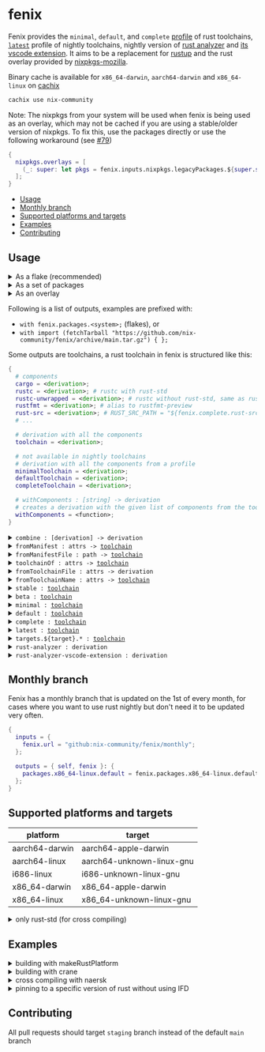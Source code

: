 # fenix

Fenix provides the `minimal`, `default`, and `complete` [profile](https://rust-lang.github.io/rustup/concepts/profiles.html) of rust toolchains, [`latest`](#latest) profile of nightly toolchains, nightly version of [rust analyzer](https://rust-analyzer.github.io) and [its vscode extension](https://marketplace.visualstudio.com/items?itemName=rust-lang.rust-analyzer).
It aims to be a replacement for [rustup](https://rustup.rs) and the rust overlay provided by [nixpkgs-mozilla](https://github.com/mozilla/nixpkgs-mozilla).

Binary cache is available for `x86_64-darwin`, `aarch64-darwin` and `x86_64-linux` on [cachix](https://nix-community.cachix.org/)

```sh
cachix use nix-community
```

Note: The nixpkgs from your system will be used when fenix is being used as an overlay, which may not be cached if you are using a stable/older version of nixpkgs.
To fix this, use the packages directly or use the following workaround (see [#79](https://github.com/nix-community/fenix/issues/79))

```nix
{
  nixpkgs.overlays = [
    (_: super: let pkgs = fenix.inputs.nixpkgs.legacyPackages.${super.system}; in fenix.overlays.default pkgs pkgs)
  ];
}
```

- [Usage](#usage)
- [Monthly branch](#monthly-branch)
- [Supported platforms and targets](#supported-platforms-and-targets)
- [Examples](#examples)
- [Contributing](#contributing)


## Usage

<details>
  <summary>As a flake (recommended)</summary>

  ```nix
  {
    inputs = {
      fenix = {
        url = "github:nix-community/fenix";
        inputs.nixpkgs.follows = "nixpkgs";
      };
      nixpkgs.url = "nixpkgs/nixos-unstable";
    };

    outputs = { self, fenix, nixpkgs }: {
      packages.x86_64-linux.default = fenix.packages.x86_64-linux.minimal.toolchain;
      nixosConfigurations.nixos = nixpkgs.lib.nixosSystem {
        system = "x86_64-linux";
        modules = [
          ({ pkgs, ... }: {
            nixpkgs.overlays = [ fenix.overlays.default ];
            environment.systemPackages = with pkgs; [
              (fenix.complete.withComponents [
                "cargo"
                "clippy"
                "rust-src"
                "rustc"
                "rustfmt"
              ])
              rust-analyzer-nightly
            ];
          })
        ];
      };
    };
  }
  ```
</details>

<details>
  <summary>As a set of packages</summary>

  ```nix
  let
    fenix = import (fetchTarball "https://github.com/nix-community/fenix/archive/main.tar.gz") { };
  in
  fenix.minimal.toolchain
  ```
</details>

<details>
  <summary>As an overlay</summary>

  ```nix
  # configuration.nix
  { pkgs, ... }: {
    nixpkgs.overlays = [
      (import "${fetchTarball "https://github.com/nix-community/fenix/archive/main.tar.gz"}/overlay.nix")
    ];
    environment.systemPackages = with pkgs; [
      (fenix.complete.withComponents [
        "cargo"
        "clippy"
        "rust-src"
        "rustc"
        "rustfmt"
      ])
      rust-analyzer-nightly
    ];
  }
  ```
</details>

Following is a list of outputs, examples are prefixed with:

  - `with fenix.packages.<system>;` (flakes), or
  - `with import (fetchTarball "https://github.com/nix-community/fenix/archive/main.tar.gz") { };`

<a name="toolchain"></a>

Some outputs are toolchains, a rust toolchain in fenix is structured like this:

```nix
{
  # components
  cargo = <derivation>;
  rustc = <derivation>; # rustc with rust-std
  rustc-unwrapped = <derivation>; # rustc without rust-std, same as rustc.unwrapped
  rustfmt = <derivation>; # alias to rustfmt-preview
  rust-src = <derivation>; # RUST_SRC_PATH = "${fenix.complete.rust-src}/lib/rustlib/src/rust/library"
  # ...

  # derivation with all the components
  toolchain = <derivation>;

  # not available in nightly toolchains
  # derivation with all the components from a profile
  minimalToolchain = <derivation>;
  defaultToolchain = <derivation>;
  completeToolchain = <derivation>;

  # withComponents : [string] -> derivation
  # creates a derivation with the given list of components from the toolchain
  withComponents = <function>;
}
```


<details>
  <summary><code>combine : [derivation] -> derivation</code></summary>

  Combines a list of components into a derivation. If the components are from the same toolchain, use `withComponents` instead.

  ```nix
  combine [
    minimal.rustc
    minimal.cargo
    targets.wasm32-unknown-unknown.latest.rust-std
  ]
  ```
</details>

<details>
  <summary><code>fromManifest : attrs -> <a href="#toolchain">toolchain</a></code></summary>

  Creates a [toolchain](#toolchain) from a rustup manifest

  ```nix
  fromManifest (lib.importTOML ./channel-rust-nightly.toml)
  ```
</details>

<details>
  <summary><code>fromManifestFile : path -> <a href="#toolchain">toolchain</a></code></summary>

  Creates a [toolchain](#toolchain) from a rustup manifest file

  ```nix
  fromManifestFile ./channel-rust-nightly.toml
  ```
</details>

<details>
  <summary><code>toolchainOf : attrs -> <a href="#toolchain">toolchain</a></code></summary>

  Creates [toolchain](#toolchain) from given arguments:

  argument | default | description
  -|-|-
  root | `"https://static.rust-lang.org/dist"` | root url from downloading manifest, usually left as default
  channel | `"nightly"` | rust channel, one of `"stable"`, `"beta"`, `"nightly"`, and version number
  date | `null` | date of the toolchain, latest if unset
  sha256 | `null` | sha256 of the manifest, required in pure evaluation mode, set to `lib.fakeSha256` to get the actual sha256 from the error message

  ```nix
  toolchainOf {
    channel = "beta";
    date = "2021-08-29";
    sha256 = "0dkmjil9avba6l0l9apmgwa8d0h4f8jzgxkq3gvn8d2xc68ks5a5";
  }
  ```
</details>

<details>
  <summary><code>fromToolchainFile : attrs -> derivation</code></summary>

  Creates a derivation from a [rust toolchain file](https://rust-lang.github.io/rustup/overrides.html#the-toolchain-file), accepts the following arguments:

  argument | description
  -|-
  file | path to the rust toolchain file, usually either `./rust-toolchain` or `./rust-toolchain.toml`, conflicts with `dir`
  dir | path to the directory that has `rust-toolchain` or `rust-toolchain.toml`, conflicts with `file`
  sha256 | sha256 of the manifest, required in pure evaluation mode, set to `lib.fakeSha256` to get the actual sha256 from the error message

  ```nix
  fromToolchainFile {
    file = ./rust-toolchain.toml;
    sha256 = lib.fakeSha256;
  }
  ```

  ```nix
  fromToolchainFile { dir = ./.; }
  ```
</details>

<details>
  <summary><code>fromToolchainName : attrs -> <a href="#toolchain">toolchain</a></code></summary>

  Creates a [toolchain](#toolchain) from a toolchain name, accepts the following arguments:

  argument | description
  -|-
  name | rust channel, one of `"stable"`, `"beta"`, `"nightly"`, and date.
  sha256 | sha256 of the manifest, required in pure evaluation mode, set to `lib.fakeSha256` to get the actual sha256 from the error message

  ```nix
  fromToolchainName { name = "nightly-2023-08-07"; sha256 = "Ho2/rJSi6KiHbxgDpdvYE0dwrEUD3psnyYyLmFNYKII="; }
  ```

  ```nix
  fromToolchainName { name = (lib.importTOML ./rust-toolchain.toml).toolchain.channel; }
  ```
</details>

<details>
  <summary><code>stable : <a href="#toolchain">toolchain</a></code></summary>

  The stable [toolchain](#toolchain)
</details>

<details>
  <summary><code>beta : <a href="#toolchain">toolchain</a></code></summary>

  The beta [toolchain](#toolchain)
</details>

<details>
  <summary><code>minimal : <a href="#toolchain">toolchain</a></code></summary>

  The minimal profile of the nightly [toolchain](#toolchain)
</details>

<details>
  <summary><code>default : <a href="#toolchain">toolchain</a></code></summary>

  The default profile of the nightly [toolchain](#toolchain), sometimes lags behind the `minimal` profile
</details>

<details>
  <summary><code>complete : <a href="#toolchain">toolchain</a></code></summary>

  The complete profile of the nightly [toolchain](#toolchain), usually lags behind the `minimal` and `default` profile
</details>

<a name="latest" />
<details>
  <summary><code>latest : <a href="#toolchain">toolchain</a></code></summary>

  A custom [toolchain](#toolchain) that contains all the components from the `complete` profile but not from necessarily the same date.
  Unlike the `complete` profile, you get the latest version of the components, but risks a larger chance of incompatibility.
</details>

<details>
  <summary><code>targets.${target}.* : <a href="#toolchain">toolchain</a></code></summary>

  [Toolchain](#toolchain)s for [supported targets](#supported-platforms-and-targets), everything mentioned above except for `combine` is supported

  ```nix
  targets.wasm32-unknown-unknown.latest.rust-std
  ```
</details>

<details>
  <summary><code>rust-analyzer : derivation</code></summary>

  Nightly version of `rust-analyzer`, also available with overlay as `rust-analyzer-nightly`

  ```nix
  # configuration.nix with overlay
  { pkgs, ... }: {
    environment.systemPackages = with pkgs; [ rust-analyzer-nightly ];
  }
  ```
</details>

<details>
  <summary><code>rust-analyzer-vscode-extension : derivation</code></summary>

  Nightly version of `vscode-extensions.rust-lang.rust-analyzer`, also available with overlay as `vscode-extensions.rust-lang.rust-analyzer-nightly`

  ```nix
  # with overlay
  with pkgs; vscode-with-extensions.override {
    vscodeExtensions = [
      vscode-extensions.rust-lang.rust-analyzer-nightly
    ];
  }
  ```
</details>


## Monthly branch

Fenix has a monthly branch that is updated on the 1st of every month,
for cases where you want to use rust nightly but don't need it to be
updated very often.

```nix
{
  inputs = {
    fenix.url = "github:nix-community/fenix/monthly";
  };

  outputs = { self, fenix }: {
    packages.x86_64-linux.default = fenix.packages.x86_64-linux.default.toolchain;
  };
}
```


## Supported platforms and targets

| platform | target |
-|-
aarch64-darwin | aarch64-apple-darwin
aarch64-linux | aarch64-unknown-linux-gnu
i686-linux | i686-unknown-linux-gnu
x86_64-darwin | x86_64-apple-darwin
x86_64-linux | x86_64-unknown-linux-gnu

<details>
  <summary>
    only rust-std (for cross compiling)
  </summary>

  - aarch64-apple-darwin
  - aarch64-apple-ios
  - aarch64-linux-android
  - aarch64-pc-windows-msvc
  - aarch64-unknown-fuchsia
  - aarch64-unknown-linux-musl
  - arm-linux-androideabi
  - arm-unknown-linux-gnueabi
  - arm-unknown-linux-gnueabihf
  - arm-unknown-linux-musleabi
  - arm-unknown-linux-musleabihf
  - armv5te-unknown-linux-gnueabi
  - armv7-linux-androideabi
  - armv7-unknown-linux-gnueabihf
  - armv7-unknown-linux-musleabihf
  - asmjs-unknown-emscripten
  - i586-pc-windows-msvc
  - i586-unknown-linux-gnu
  - i586-unknown-linux-musl
  - i686-linux-android
  - i686-pc-windows-gnu
  - i686-pc-windows-msvc
  - i686-unknown-freebsd
  - i686-unknown-linux-musl
  - mips-unknown-linux-gnu
  - mips-unknown-linux-musl
  - mips64-unknown-linux-gnuabi64
  - mips64el-unknown-linux-gnuabi64
  - mipsel-unknown-linux-gnu
  - mipsel-unknown-linux-musl
  - powerpc-unknown-linux-gnu
  - powerpc64-unknown-linux-gnu
  - powerpc64le-unknown-linux-gnu
  - s390x-unknown-linux-gnu
  - sparc64-unknown-linux-gnu
  - sparcv9-sun-solaris
  - wasm32-unknown-emscripten
  - wasm32-unknown-unknown
  - x86_64-apple-ios
  - x86_64-linux-android
  - x86_64-pc-windows-gnu
  - x86_64-pc-windows-msvc
  - x86_64-rumprun-netbsd
  - x86_64-sun-solaris
  - x86_64-unknown-freebsd
  - x86_64-unknown-fuchsia
  - x86_64-unknown-illumos
  - x86_64-unknown-linux-gnux32
  - x86_64-unknown-linux-musl
  - x86_64-unknown-netbsd
  - x86_64-unknown-redox
</details>


## Examples

<details>
  <summary>building with makeRustPlatform</summary>

  ```nix
  {
    inputs = {
      fenix = {
        url = "github:nix-community/fenix";
        inputs.nixpkgs.follows = "nixpkgs";
      };
      flake-utils.url = "github:numtide/flake-utils";
      nixpkgs.url = "nixpkgs/nixos-unstable";
    };

    outputs = { self, fenix, flake-utils, nixpkgs }:
      flake-utils.lib.eachDefaultSystem (system: {
        packages.default =
          let
            toolchain = fenix.packages.${system}.minimal.toolchain;
            pkgs = nixpkgs.legacyPackages.${system};
          in

          (pkgs.makeRustPlatform {
            cargo = toolchain;
            rustc = toolchain;
          }).buildRustPackage {
            pname = "example";
            version = "0.1.0";

            src = ./.;

            cargoLock.lockFile = ./Cargo.lock;
          };
      });
  }
  ```
</details>

<details>
  <summary>building with crane</summary>

  ```nix
  {
    inputs = {
      crane = {
        url = "github:ipetkov/crane";
      };
      fenix = {
        url = "github:nix-community/fenix";
        inputs.nixpkgs.follows = "nixpkgs";
      };
      flake-utils.url = "github:numtide/flake-utils";
      nixpkgs.url = "nixpkgs/nixos-unstable";
    };

    outputs = { self, crane, fenix, flake-utils, nixpkgs }:
      flake-utils.lib.eachDefaultSystem (system: {
        packages.default =
          let
            pkgs = nixpkgs.legacyPackages.${system};
            craneLib = (crane.mkLib pkgs).overrideToolchain
              fenix.packages.${system}.minimal.toolchain;
          in

          craneLib.buildPackage {
            src = ./.;
          };
      });
  }
  ```
</details>

<details>
  <summary>cross compiling with naersk</summary>

  ```nix
  {
    inputs = {
      fenix = {
        url = "github:nix-community/fenix";
        inputs.nixpkgs.follows = "nixpkgs";
      };
      flake-utils.url = "github:numtide/flake-utils";
      naersk = {
        url = "github:nix-community/naersk";
        inputs.nixpkgs.follows = "nixpkgs";
      };
      nixpkgs.url = "nixpkgs/nixos-unstable";
    };

    outputs = { self, fenix, flake-utils, naersk, nixpkgs }:
      flake-utils.lib.eachDefaultSystem (system: {
        packages.default =
          let
            pkgs = nixpkgs.legacyPackages.${system};
            target = "aarch64-unknown-linux-gnu";
            toolchain = with fenix.packages.${system}; combine [
              minimal.cargo
              minimal.rustc
              targets.${target}.latest.rust-std
            ];
          in

          (naersk.lib.${system}.override {
            cargo = toolchain;
            rustc = toolchain;
          }).buildPackage {
            src = ./.;
            CARGO_BUILD_TARGET = target;
            CARGO_TARGET_AARCH64_UNKNOWN_LINUX_GNU_LINKER =
              let
                inherit (pkgs.pkgsCross.aarch64-multiplatform.stdenv) cc;
              in
              "${cc}/bin/${cc.targetPrefix}cc";
          };
      });
  }
  ```
</details>

<details>
  <summary>pinning to a specific version of rust without using IFD</summary>

  ```nix
  {
    inputs = {
      fenix = {
        url = "github:nix-community/fenix";
        inputs.nixpkgs.follows = "nixpkgs";
      };
      nixpkgs.url = "nixpkgs/nixos-unstable";
      rust-manifest = {
        url = "https://static.rust-lang.org/dist/2022-02-06/channel-rust.toml";
        flake = false;
      };
    };

    outputs = { self, fenix, nixpkgs, rust-manifest }: {
      packages.x86_64-linux.default =
        (fenix.packages.x86_64-linux.fromManifestFile rust-manifest).minimalToolchain;
    };
  }
  ```
</details>

## Contributing

All pull requests should target `staging` branch instead of the default `main` branch
